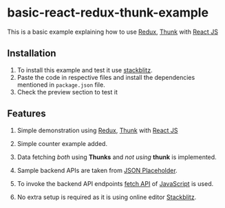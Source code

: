 # basic-react-redux-thunk-example
This is a basic example explaining how to use [Redux](https://redux.js.org/tutorials/fundamentals/part-1-overview), [Thunk](https://redux.js.org/usage/writing-logic-thunks) with [React JS](https://reactjs.org/)

## Installation
1. To install this example and test it use [stackblitz](https://stackblitz.com). 
2. Paste the code in respective files and install the dependencies mentioned in `package.json` file.
3. Check the preview section to test it

## Features
1. Simple demonstration using [Redux](https://redux.js.org/tutorials/fundamentals/part-1-overview), [Thunk](https://redux.js.org/usage/writing-logic-thunks) with [React JS](https://reactjs.org/)

2. Simple counter example added. 
3. Data fetching *both* using **Thunks** and *not using* **thunk** is implemented.
4. Sample backend APIs are taken from [JSON Placeholder](https://jsonplaceholder.typicode.com/).
5. To invoke the backend API endpoints [fetch API](https://developer.mozilla.org/en-US/docs/Web/API/Fetch_API/Using_Fetch) of [JavaScript](https://developer.mozilla.org/en-US/docs/Web/JavaScript) is used. 

6. No extra setup is required as it is using online editor [Stackblitz](https://stackblitz.com). 
